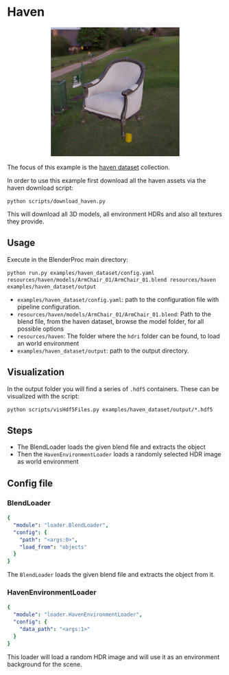 # Haven 
<p align="center">
<img src="rendered_example.jpg" alt="normals and color rendering of example table" width=300>
</p>

The focus of this example is the [haven dataset](https://3dmodelhaven.com/) collection.

In order to use this example first download all the haven assets via the haven download script:

```shell
python scripts/download_haven.py
```

This will download all 3D models, all environment HDRs and also all textures they provide.

## Usage

Execute in the BlenderProc main directory:

```
python run.py examples/haven_dataset/config.yaml resources/haven/models/ArmChair_01/ArmChair_01.blend resources/haven examples/haven_dataset/output
``` 

* `examples/haven_dataset/config.yaml`: path to the configuration file with pipeline configuration.
* `resources/haven/models/ArmChair_01/ArmChair_01.blend`:  Path to the blend file, from the haven dataset, browse the model folder, for all possible options
* `resources/haven`: The folder where the `hdri` folder can be found, to load an world environment
* `examples/haven_dataset/output`: path to the output directory.

## Visualization

In the output folder you will find a series of `.hdf5` containers. These can be visualized with the script:

```
python scripts/visHdf5Files.py examples/haven_dataset/output/*.hdf5
``` 

## Steps

* The BlendLoader loads the given blend file and extracts the object
* Then the `HavenEnvironmentLoader` loads a randomly selected HDR image as world environment
 
## Config file

### BlendLoader 

```yaml
{
  "module": "loader.BlendLoader",
  "config": {
    "path": "<args:0>",
    "load_from": "objects"
  }
}
```

The `BlendLoader` loads the given blend file and extracts the object from it.

### HavenEnvironmentLoader 

```yaml
{
  "module": "loader.HavenEnvironmentLoader",
  "config": {
    "data_path": "<args:1>"
  }
}
```

This loader will load a random HDR image and will use it as an environment background for the scene.
